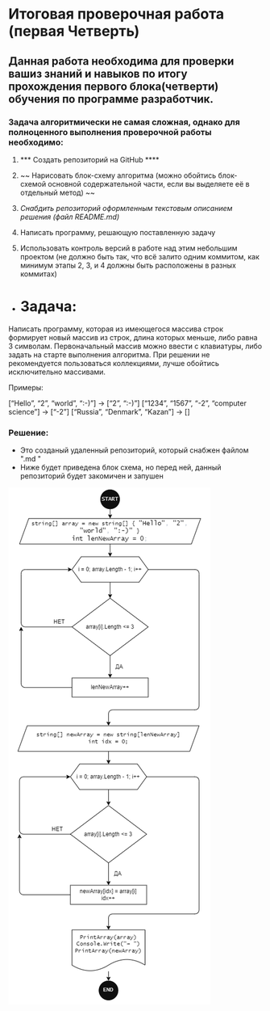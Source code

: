 # Итоговая проверочная работа (первая Четверть)

## Данная работа необходима для проверки вашиз знаний и навыков по итогу прохождения первого блока(четверти) обучения по программе разработчик.

### Задача алгоритмически не самая сложная, однако для полноценного выполнения проверочной работы необходимо:

1. *** Создать репозиторий на GitHub ****

2. ~~ Нарисовать блок-схему алгоритма (можно обойтись блок-схемой основной содержательной части, если вы выделяете её в отдельный метод) ~~

3. _Снабдить репозиторий оформленным текстовым описанием решения (файл README.md)_

4. Написать программу, решающую поставленную задачу

5. Использовать контроль версий в работе над этим небольшим проектом (не должно быть так, что всё залито одним коммитом, как минимум этапы 2, 3, и 4 должны быть расположены в разных коммитах)

 - # Задача:

Написать программу, которая из имеющегося массива строк формирует новый массив из строк, длина которых меньше, либо равна 3 символам. Первоначальный массив можно ввести с клавиатуры, либо задать на старте выполнения алгоритма. При решении не рекомендуется пользоваться коллекциями, лучше обойтись исключительно массивами.

Примеры:

[“Hello”, “2”, “world”, “:-)”] → [“2”, “:-)”]
[“1234”, “1567”, “-2”, “computer science”] → [“-2”]
[“Russia”, “Denmark”, “Kazan”] → []

### Решение:

* Это созданый удаленный репозиторий, который снабжен файлом ".md "
* Ниже будет приведена блок схема, но перед ней, данный репозиторий будет закомичен и запушен

![Алгоритм](Алгоритм.png)


